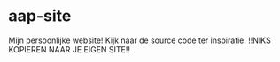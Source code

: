 # aap-site
Mijn persoonlijke website!
Kijk naar de source code ter inspiratie.
!!NIKS KOPIEREN NAAR JE EIGEN SITE!!
